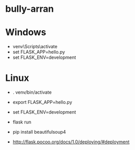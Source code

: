 # bully-arran

# Windows
 - venv\Scripts\activate
 - set FLASK_APP=hello.py
 - set FLASK_ENV=development

# Linux
 - . venv/bin/activate
 - export FLASK_APP=hello.py
 - set FLASK_ENV=development

 - flask run
 - pip install beautifulsoup4

  - http://flask.pocoo.org/docs/1.0/deploying/#deployment
